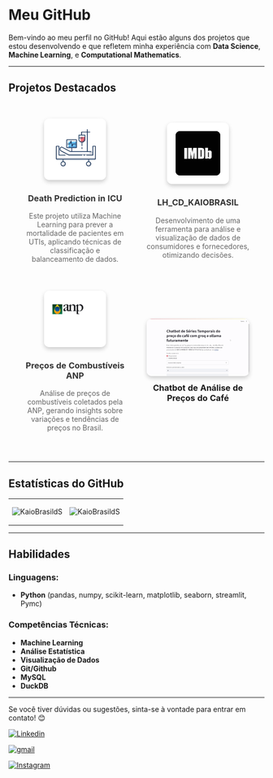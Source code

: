 # Meu GitHub

Bem-vindo ao meu perfil no GitHub! Aqui estão alguns dos projetos que estou desenvolvendo e que refletem minha experiência com **Data Science**, **Machine Learning**, e **Computational Mathematics**.

---

## Projetos Destacados

<table width="100%" style="border-collapse: separate; border-spacing: 20px;">
    <tr>
        <td width="50%" style="text-align: center; padding: 10px;">
            <img src="images/uti_logo.png" style="width: 60%; height: auto; border-radius: 10px; box-shadow: 0 4px 8px rgba(0, 0, 0, 0.2);">
            <h3><a href="https://github.com/KaioBrasildS/Death_Prediction_in_ICU" style="text-decoration: none; color: #333; font-weight: bold;">Death Prediction in ICU</a></h3>
            <p style="color: #666;">Este projeto utiliza Machine Learning para prever a mortalidade de pacientes em UTIs, aplicando técnicas de classificação e balanceamento de dados.</p>
        </td>
        <td width="50%" style="text-align: center; padding: 10px;">
            <img src="images/imdb_logo.png" style="width: 60%; height: auto; border-radius: 10px; box-shadow: 0 4px 8px rgba(0, 0, 0, 0.2);">
            <h3><a href="https://github.com/KaioBrasildS/LH_CD_KAIOBRASIL" style="text-decoration: none; color: #333; font-weight: bold;">LH_CD_KAIOBRASIL</a></h3>
            <p style="color: #666;">Desenvolvimento de uma ferramenta para análise e visualização de dados de consumidores e fornecedores, otimizando decisões.</p>
        </td>
    </tr>
    <tr>
        <td width="50%" style="text-align: center; padding: 10px;">
            <img src="images/anp_logo.png" style="width: 60%; height: auto; border-radius: 10px; box-shadow: 0 4px 8px rgba(0, 0, 0, 0.2);">
            <h3><a href="https://github.com/KaioBrasildS/Precos-de-Combustiveis-ANP" style="text-decoration: none; color: #333; font-weight: bold;">Preços de Combustíveis ANP</a></h3>
            <p style="color: #666;">Análise de preços de combustíveis coletados pela ANP, gerando insights sobre variações e tendências de preços no Brasil.</p>
        </td>
        <td width="100%" style="text-align: center; padding: 10px;">
            <a href="https://github.com/KaioBrasildS/Chatbot" style="text-decoration: none; color: inherit;">
                <img src="gis/chatbot.gif" style="width: 100%; height: auto; border-radius: 10px; box-shadow: 0 4px 8px rgba(0, 0, 0, 0.2);">
                <h3 style="margin-top: 10px; font-weight: bold;">Chatbot de Análise de Preços do Café</h3>
            </a>
        </td>
    </tr>
</table>

---

## Estatísticas do GitHub

<table width="100%">
  <tr>
    <td width="50%">
      <p align="center">
        <img src="https://github-readme-stats.vercel.app/api/top-langs?username=KaioBrasildS&show_icons=true&theme=onedark&locale=en&layout=compact" alt="KaioBrasildS" />
      </p>
    </td>
    <td width="50%">
      <p align="center">
        <img src="https://github-readme-stats.vercel.app/api?username=KaioBrasildS&show_icons=true&theme=onedark&locale=en" alt="KaioBrasildS" />
      </p>
    </td>
  </tr>
</table>

---

## Habilidades

### Linguagens:
- **Python** (pandas, numpy, scikit-learn, matplotlib, seaborn, streamlit, Pymc)

### Competências Técnicas:
- **Machine Learning**
- **Análise Estatística**
- **Visualização de Dados**
- **Git/Github**
- **MySQL**
- **DuckDB**

---

Se você tiver dúvidas ou sugestões, sinta-se à vontade para entrar em contato! 😊

[![Linkedin](https://img.shields.io/badge/linked-in-369?style=flat-square&logo=linkedin&logoColor=white&color=blue)](https://www.linkedin.com/in/kaio-brasil-a25aba2a3/)

[![gmail](https://img.shields.io/badge/E--mail-369?style=flat-square&logo=gmail&logoColor=Red&color=black)](mailto:kaiobrasil.work@gmail.com)

[![Instagram](https://img.shields.io/badge/Instagram-369?style=flat-square&logo=instagram&logoColor=white&color=purple)](https://www.instagram.com/kainhoreidela/)


